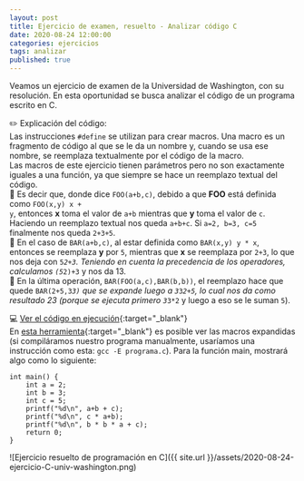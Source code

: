 ```yaml
---
layout: post
title: Ejercicio de examen, resuelto - Analizar código C
date: 2020-08-24 12:00:00
categories: ejercicios
tags: analizar
published: true
---
```



Veamos un ejercicio de examen de la Universidad de Washington, con su resolución. En esta oportunidad se busca analizar el código de un programa escrito en C.

✏️ Explicación del código:
<br />Las instrucciones <code>#define</code> se utilizan para crear macros. Una macro es un fragmento de código al que se le da un nombre y, cuando se usa ese nombre, se reemplaza textualmente por el código de la macro.
<br />Las macros de este ejercicio tienen parámetros pero no son exactamente iguales a una función, ya que siempre se hace un reemplazo textual del código.
<br />📍 Es decir que, donde dice <code>FOO(a+b,c)</code>, debido a que **FOO** está definida como <code>FOO(x,y) x + y</code>, entonces **x** toma el valor de <code>a+b</code> mientras que **y** toma el valor de <code>c</code>. Haciendo un reemplazo textual nos queda <code>a+b+c</code>. Si <code>a=2, b=3, c=5</code> finalmente nos queda <code>2+3+5</code>.
<br />📍 En el caso de <code>BAR(a+b,c)</code>, al estar definida como <code>BAR(x,y) y * x</code>, entonces se reemplaza **y** por <code>5</code>, mientras que **x** se reemplaza por <code>2+3</code>, lo que nos deja con <code>5*2+3</code>. Teniendo en cuenta la precedencia de los operadores, calculamos <code>(5*2)+3</code> y nos da 13.
<br />📍 En la última operación, <code>BAR(FOO(a,c),BAR(b,b))</code>, el reemplazo hace que quede <code>BAR(2+5,3*3)</code> que se expande luego a <code>3*3*2+5</code>, lo cual nos da como resultado 23 (porque se ejecuta primero <code>3*3*2</code> y luego a eso se le suman <code>5</code>).

💻 [Ver el código en ejecución](https://repl.it/@programacionde1/EjUWCSE-374031512q2){:target="_blank"}
<br />En [esta herramienta](https://godbolt.org/z/qcnh6KsbW){:target="_blank"} es posible ver las macros expandidas (si compiláramos nuestro programa manualmente, usaríamos una instrucción como esta: `gcc -E programa.c`). Para la función main, mostrará algo como lo siguiente:

<pre><code>int main() {
    int a = 2;
    int b = 3;
    int c = 5;
    printf("%d\n", a+b + c);
    printf("%d\n", c * a+b);
    printf("%d\n", b * b * a + c);
    return 0;
}</code></pre>

![Ejercicio resuelto de programación en C]({{ site.url }}/assets/2020-08-24-ejercicio-C-univ-washington.png)
